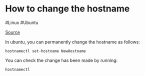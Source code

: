# How to change the hostname
#Linux #Ubuntu

[Source](https://phoenixnap.com/kb/ubuntu-20-04-change-hostname)

In ubuntu, you can permanently change the hostname as follows:
```
hostnamectl set-hostname NewHostname
```

You can check the change has been made by running:
```
hostnamectl
```
